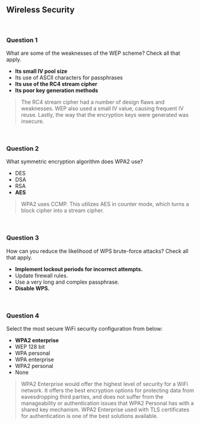 ## Wireless Security

<br>

### Question 1

What are some of the weaknesses of the WEP scheme? Check all that apply.

* **Its small IV pool size**
* Its use of ASCII characters for passphrases
* **Its use of the RC4 stream cipher**
* **Its poor key generation methods**

> The RC4 stream cipher had a number of design flaws and weaknesses. WEP also used a small IV value, causing frequent IV reuse. Lastly, the way that the encryption keys were generated was insecure.

<br>

### Question 2

What symmetric encryption algorithm does 
WPA2 use?

* DES
* DSA
* RSA
* **AES**

> WPA2 uses CCMP. This utilizes AES in counter mode, which turns a block cipher into a stream cipher.

<br>

### Question 3

How can you reduce the likelihood of WPS brute-force attacks? Check all that apply.

* **Implement lockout periods for incorrect attempts.**
* Update firewall rules.
* Use a very long and complex passphrase.
* **Disable WPS.**

<br>

### Question 4

Select the most secure WiFi security configuration from below:

* **WPA2 enterprise**
* WEP 128 bit
* WPA personal
* WPA enterprise
* WPA2 personal
* None

> WPA2 Enterprise would offer the highest level of security for a WiFi network. It offers the best encryption options for protecting data from eavesdropping third parties, and does not suffer from the manageability or authentication issues that WPA2 Personal has with a shared key mechanism. WPA2 Enterprise used with TLS certificates for authentication is one of the best solutions available.